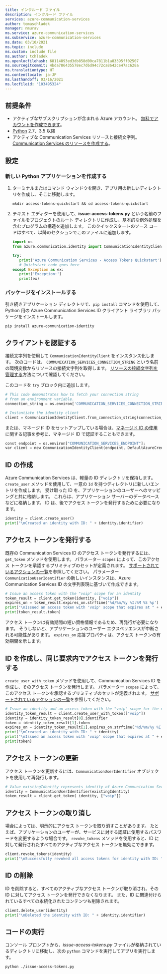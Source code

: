 ```yaml
---
title: インクルード ファイル
description: インクルード ファイル
services: azure-communication-services
author: tomaschladek
manager: nmurav
ms.service: azure-communication-services
ms.subservice: azure-communication-services
ms.date: 03/10/2021
ms.topic: include
ms.custom: include file
ms.author: tchladek
ms.openlocfilehash: 68114893ed3db858d00ca7811b1a83395ff02507
ms.sourcegitcommit: 4bda786435578ec7d6d94c72ca8642ce47ac628a
ms.translationtype: HT
ms.contentlocale: ja-JP
ms.lasthandoff: 03/16/2021
ms.locfileid: "103495324"
---
```

## <a name="prerequisites"></a>前提条件

- アクティブなサブスクリプションが含まれる Azure アカウント。 [無料でアカウントを作成できます](https://azure.microsoft.com/free/?WT.mc_id=A261C142F)。
- [Python](https://www.python.org/downloads/) 2.7、3.5 以降
- アクティブな Communication Services リソースと接続文字列。 [Communication Services のリソースを作成する](../create-communication-resource.md)。

## <a name="setting-up"></a>設定

### <a name="create-a-new-python-application"></a>新しい Python アプリケーションを作成する

1. ターミナルまたはコマンド ウィンドウを開き、アプリ用の新しいディレクトリを作成し、そこに移動します。

   ```console
   mkdir access-tokens-quickstart && cd access-tokens-quickstart
   ```

1. テキスト エディターを使用して、**issue-access-tokens.py** という名前のファイルをプロジェクトのルート ディレクトリに作成し、基本的な例外処理を含むプログラムの構造を追加します。 このクイックスタートのソース コードはすべて、以降のセクションでこのファイルに追加します。

   ```python
   import os
   from azure.communication.identity import CommunicationIdentityClient, CommunicationUserIdentifier

   try:
      print('Azure Communication Services - Access Tokens Quickstart')
      # Quickstart code goes here
   except Exception as ex:
      print('Exception:')
      print(ex)
   ```

### <a name="install-the-package"></a>パッケージをインストールする

引き続きアプリケーション ディレクトリで、`pip install` コマンドを使用して、Python 用の Azure Communication Services ID クライアント ライブラリ パッケージをインストールします。

```console
pip install azure-communication-identity
```

## <a name="authenticate-the-client"></a>クライアントを認証する

接続文字列を使用して `CommunicationIdentityClient` をインスタンス化します。 次のコードは、 `COMMUNICATION_SERVICES_CONNECTION_STRING` という名前の環境変数からリソースの接続文字列を取得します。 [リソースの接続文字列を管理する](../create-communication-resource.md#store-your-connection-string)方法について確認してください。

このコードを `try` ブロック内に追加します。

```python
# This code demonstrates how to fetch your connection string
# from an environment variable.
connection_string = os.environ['COMMUNICATION_SERVICES_CONNECTION_STRING']

# Instantiate the identity client
client = CommunicationIdentityClient.from_connection_string(connection_string)
```

または、マネージド ID をセットアップしている場合は、[マネージド ID の使用](../managed-identity.md)に関する記事を参考に、マネージド ID で認証することもできます。
```python
const endpoint = os.environ["COMMUNICATION_SERVICES_ENDPOINT"];
var client = new CommunicationIdentityClient(endpoint, DefaultAzureCredential());
```

## <a name="create-an-identity"></a>ID の作成

Azure Communication Services は、軽量の ID ディレクトリを保持します。 `create_user` メソッドを使用して、一意の `Id` を持つディレクトリに新しいエントリを作成します。 受け取った ID を、アプリケーションのユーザーへのマッピングと共に格納します。 これらは、アプリケーション サーバーのデータベースなどに格納します。 ID は、後でアクセス トークンを発行するために必要になります。

```python
identity = client.create_user()
print("\nCreated an identity with ID: " + identity.identifier)
```

## <a name="issue-access-tokens"></a>アクセス トークンを発行する

既存の Communication Services ID のアクセス トークンを発行するには、`get_token` メソッドを使用します。 パラメーター `scopes` によって、このアクセス トークンを承認するプリミティブのセットが定義されます。 [サポートされているアクションの一覧](../../concepts/authentication.md)を参照してください。 パラメーター `CommunicationUserIdentifier` の新しいインスタンスは、Azure Communication Services ID の文字列表現に基づいて作成できます。

```python
# Issue an access token with the "voip" scope for an identity
token_result = client.get_token(identity, ["voip"])
expires_on = token_result.expires_on.strftime('%d/%m/%y %I:%M %S %p')
print("\nIssued an access token with 'voip' scope that expires at " + expires_on + ":")
print(token_result.token)
```

アクセス トークンは有効期間の短い資格情報であるため、再発行が必要になります。 そうしないと、アプリケーションのユーザー エクスペリエンスが中断される可能性があります。 `expires_on` 応答プロパティは、アクセス トークンの有効期間を示します。

## <a name="create-an-identity-and-issue-an-access-token-within-the-same-request"></a>ID を作成し、同じ要求内でアクセス トークンを発行する

`create_user_with_token` メソッドを使用して、Communication Services ID を作成し、そのアクセス トークンを発行します。 パラメーター `scopes` によって、このアクセス トークンを承認するプリミティブのセットが定義されます。 [サポートされているアクションの一覧](../../concepts/authentication.md)を参照してください。

```python
# Issue an identity and an access token with the "voip" scope for the new identity
identity_token_result = client.create_user_with_token(["voip"])
identity = identity_token_result[0].identifier
token = identity_token_result[1].token
expires_on = identity_token_result[1].expires_on.strftime('%d/%m/%y %I:%M %S %p')
print("\nCreated an identity with ID: " + identity)
print("\nIssued an access token with 'voip' scope that expires at " + expires_on + ":")
print(token)
```

## <a name="refresh-access-tokens"></a>アクセス トークンの更新

アクセス トークンを更新するには、`CommunicationUserIdentifier` オブジェクトを使用して再発行します。

```python
# Value existingIdentity represents identity of Azure Communication Services stored during identity creation
identity = CommunicationUserIdentifier(existingIdentity)
token_result = client.get_token( identity, ["voip"])
```

## <a name="revoke-access-tokens"></a>アクセス トークンの取り消し

場合によっては、明示的にアクセス トークンを取り消すことがあります。 たとえば、アプリケーションのユーザーが、サービスに対する認証に使用するパスワードを変更するような場合です。 `revoke_tokens` メソッドを使用すると、ID に対して発行されたすべてのアクティブなアクセス トークンを無効にできます。

```python
client.revoke_tokens(identity)
print("\nSuccessfully revoked all access tokens for identity with ID: " + identity.identifier)
```

## <a name="delete-an-identity"></a>ID の削除

ID を削除すると、すべてのアクティブなアクセス トークンが取り消され、その ID に対してアクセス トークンを発行できなくなります。 また、ID に関連付けられているすべての永続化されたコンテンツも削除されます。

```python
client.delete_user(identity)
print("\nDeleted the identity with ID: " + identity.identifier)
```

## <a name="run-the-code"></a>コードの実行

コンソール プロンプトから、*issue-access-tokens.py* ファイルが格納されているディレクトリに移動し、次の `python` コマンドを実行してアプリを実行します。

```console
python ./issue-access-tokens.py
```
